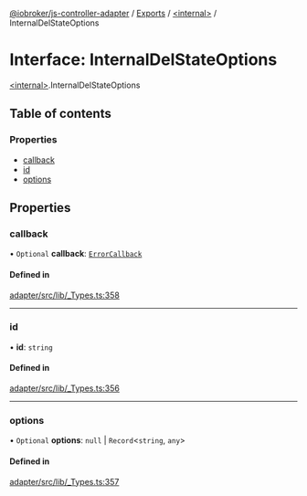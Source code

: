 [@iobroker/js-controller-adapter](../README.md) / [Exports](../modules.md) / [\<internal\>](../modules/internal_.md) / InternalDelStateOptions

# Interface: InternalDelStateOptions

[\<internal\>](../modules/internal_.md).InternalDelStateOptions

## Table of contents

### Properties

- [callback](internal_.InternalDelStateOptions.md#callback)
- [id](internal_.InternalDelStateOptions.md#id)
- [options](internal_.InternalDelStateOptions.md#options)

## Properties

### callback

• `Optional` **callback**: [`ErrorCallback`](../modules/internal_.md#errorcallback)

#### Defined in

[adapter/src/lib/_Types.ts:358](https://github.com/ioBroker/ioBroker.js-controller/blob/52bf8f589890e40e13e9ca18db712f69fc63488f/packages/adapter/src/lib/_Types.ts#L358)

___

### id

• **id**: `string`

#### Defined in

[adapter/src/lib/_Types.ts:356](https://github.com/ioBroker/ioBroker.js-controller/blob/52bf8f589890e40e13e9ca18db712f69fc63488f/packages/adapter/src/lib/_Types.ts#L356)

___

### options

• `Optional` **options**: ``null`` \| `Record`\<`string`, `any`\>

#### Defined in

[adapter/src/lib/_Types.ts:357](https://github.com/ioBroker/ioBroker.js-controller/blob/52bf8f589890e40e13e9ca18db712f69fc63488f/packages/adapter/src/lib/_Types.ts#L357)

